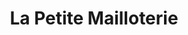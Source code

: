 ---
title: "La Petite Mailloterie"
url: /les-sables-dolonne/la-petite-mailloterie/
shop: Kleidung
---